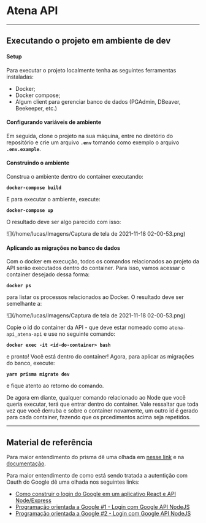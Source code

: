 # Atena API

---
## Executando o projeto em ambiente de dev

#### Setup

Para executar o projeto localmente tenha as seguintes ferramentas instaladas:

- Docker;
- Docker compose;
- Algum client para gerenciar banco de dados (PGAdmin, DBeaver, Beekeeper, etc.)

#### Configurando variáveis de ambiente

Em seguida, clone o projeto na sua máquina, entre no diretório do repositório e crie um arquivo **`.env`** tomando como exemplo o arquivo **`.env.example`**.

#### Construindo o ambiente

Construa o ambiente dentro do container executando:

**```docker-compose build```**

E para executar o ambiente, execute:

**```docker-compose up```**

O resultado deve ser algo parecido com isso:

![](/home/lucas/Imagens/Captura de tela de 2021-11-18 02-00-53.png)

#### Aplicando as migrações no banco de dados

Com o docker em execução, todos os comandos relacionados ao projeto da API serão executados dentro do container. Para isso, vamos acessar o container desejado dessa forma:

**```docker ps```**

para listar os processos relacionados ao Docker. O resultado deve ser semelhante a:

![](/home/lucas/Imagens/Captura de tela de 2021-11-18 02-00-53.png)

Copie o id do container da API - que deve estar nomeado como `atena-api_atena-api` e use no seguinte comando:

**```docker exec -it <id-do-container> bash```**

e pronto! Você está dentro do container! Agora, para aplicar as migrações do banco, execute:

**```yarn prisma migrate dev```**

e fique atento ao retorno do comando.

De agora em diante, qualquer comando relacionado ao Node que você queria executar, terá que entrar dentro do container. Vale ressaltar que toda vez que você derruba e sobre o container novamente, um outro id é gerado para cada container, fazendo que os prcedimentos acima seja repetidos.

---

## Material de referência

Para maior entendimento do prisma dê uma olhada em [nesse link](https://www.digitalocean.com/community/tutorials/how-to-build-a-rest-api-with-prisma-and-postgresql-pt) e na [documentação](https://www.prisma.io/).

Para maior entendimento de como está sendo tratada a autentição com Oauth do Google dê uma olhada nos seguintes links:
- [Como construir o login do Google em um aplicativo React e API Node/Express](https://ichi.pro/pt/como-construir-o-login-do-google-em-um-aplicativo-react-e-api-node-express-143061143185008)
- [Programação orientada a Google #1 - Login com Google API NodeJS](https://www.youtube.com/watch?v=9alVt8IJthI&t=562s)
- [Programação orientada a Google #2 - Login com Google API NodeJS](https://www.youtube.com/watch?v=ge75_bhTFfA)

